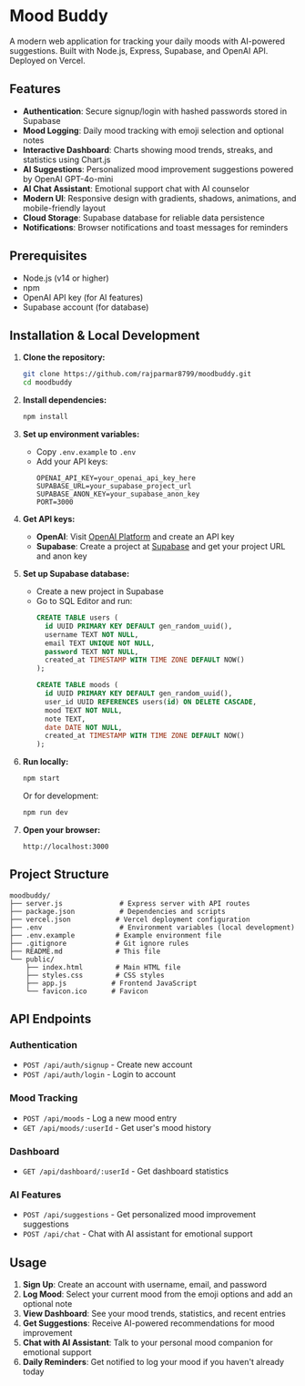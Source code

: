 # Mood Buddy

A modern web application for tracking your daily moods with AI-powered suggestions. Built with Node.js, Express, Supabase, and OpenAI API. Deployed on Vercel.

## Features

- **Authentication**: Secure signup/login with hashed passwords stored in Supabase
- **Mood Logging**: Daily mood tracking with emoji selection and optional notes
- **Interactive Dashboard**: Charts showing mood trends, streaks, and statistics using Chart.js
- **AI Suggestions**: Personalized mood improvement suggestions powered by OpenAI GPT-4o-mini
- **AI Chat Assistant**: Emotional support chat with AI counselor
- **Modern UI**: Responsive design with gradients, shadows, animations, and mobile-friendly layout
- **Cloud Storage**: Supabase database for reliable data persistence
- **Notifications**: Browser notifications and toast messages for reminders

## Prerequisites

- Node.js (v14 or higher)
- npm
- OpenAI API key (for AI features)
- Supabase account (for database)

## Installation & Local Development

1. **Clone the repository:**
   ```bash
   git clone https://github.com/rajparmar8799/moodbuddy.git
   cd moodbuddy
   ```

2. **Install dependencies:**
   ```bash
   npm install
   ```

3. **Set up environment variables:**
   - Copy `.env.example` to `.env`
   - Add your API keys:
     ```
     OPENAI_API_KEY=your_openai_api_key_here
     SUPABASE_URL=your_supabase_project_url
     SUPABASE_ANON_KEY=your_supabase_anon_key
     PORT=3000
     ```

4. **Get API keys:**
   - **OpenAI**: Visit [OpenAI Platform](https://platform.openai.com/api-keys) and create an API key
   - **Supabase**: Create a project at [Supabase](https://supabase.com) and get your project URL and anon key

5. **Set up Supabase database:**
   - Create a new project in Supabase
   - Go to SQL Editor and run:
     ```sql
     CREATE TABLE users (
       id UUID PRIMARY KEY DEFAULT gen_random_uuid(),
       username TEXT NOT NULL,
       email TEXT UNIQUE NOT NULL,
       password TEXT NOT NULL,
       created_at TIMESTAMP WITH TIME ZONE DEFAULT NOW()
     );

     CREATE TABLE moods (
       id UUID PRIMARY KEY DEFAULT gen_random_uuid(),
       user_id UUID REFERENCES users(id) ON DELETE CASCADE,
       mood TEXT NOT NULL,
       note TEXT,
       date DATE NOT NULL,
       created_at TIMESTAMP WITH TIME ZONE DEFAULT NOW()
     );
     ```

6. **Run locally:**
   ```bash
   npm start
   ```
   Or for development:
   ```bash
   npm run dev
   ```

7. **Open your browser:**
   ```
   http://localhost:3000
   ```



## Project Structure

```
moodbuddy/
├── server.js              # Express server with API routes
├── package.json           # Dependencies and scripts
├── vercel.json           # Vercel deployment configuration
├── .env                   # Environment variables (local development)
├── .env.example          # Example environment file
├── .gitignore            # Git ignore rules
├── README.md             # This file
└── public/
    ├── index.html        # Main HTML file
    ├── styles.css        # CSS styles
    ├── app.js           # Frontend JavaScript
    └── favicon.ico      # Favicon
```

## API Endpoints

### Authentication
- `POST /api/auth/signup` - Create new account
- `POST /api/auth/login` - Login to account

### Mood Tracking
- `POST /api/moods` - Log a new mood entry
- `GET /api/moods/:userId` - Get user's mood history

### Dashboard
- `GET /api/dashboard/:userId` - Get dashboard statistics

### AI Features
- `POST /api/suggestions` - Get personalized mood improvement suggestions
- `POST /api/chat` - Chat with AI assistant for emotional support

## Usage

1. **Sign Up**: Create an account with username, email, and password
2. **Log Mood**: Select your current mood from the emoji options and add an optional note
3. **View Dashboard**: See your mood trends, statistics, and recent entries
4. **Get Suggestions**: Receive AI-powered recommendations for mood improvement
5. **Chat with AI Assistant**: Talk to your personal mood companion for emotional support
6. **Daily Reminders**: Get notified to log your mood if you haven't already today


